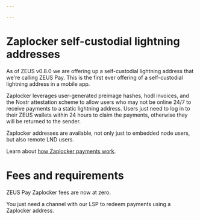 ```yaml
---

---
```


# Zaplocker self-custodial lightning addresses

As of ZEUS v0.8.0 we are offering up a self-custodial lightning address that we're calling ZEUS Pay. This is the first ever offering of a self-custodial lightning address in a mobile app.

Zaplocker leverages user-generated preimage hashes, hodl invoices, and the Nostr attestation scheme to allow users who may not be online 24/7 to receive payments to a static lightning address. Users just need to log in to their ZEUS wallets within 24 hours to claim the payments, otherwise they will be returned to the sender.

Zaplocker addresses are available, not only just to embedded node users, but also remote LND users.

Learn about [how Zaplocker payments work](https://github.com/supertestnet/zaplocker#how-it-works).

# Fees and requirements

ZEUS Pay Zaplocker fees are now at zero.

You just need a channel with our LSP to redeem payments using a Zaplocker address.
